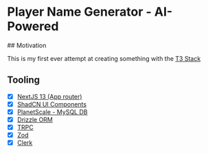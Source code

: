 # Player Name Generator - AI-Powered

## Motivation

This is my first ever attempt at creating something with the [T3 Stack](https://create.t3.gg/)

## Tooling

- [x] [NextJS 13 (App router)](https://nextjs.org/docs)
- [x] [ShadCN UI Components](https://ui.shadcn.com/)
- [x] [PlanetScale - MySQL DB](https://planetscale.com/)
- [x] [Drizzle ORM](https://orm.drizzle.team/)
- [x] [TRPC](https://trpc.io/)
- [x] [Zod](https://github.com/colinhacks/zod)
- [x] [Clerk](https://clerk.com/)

